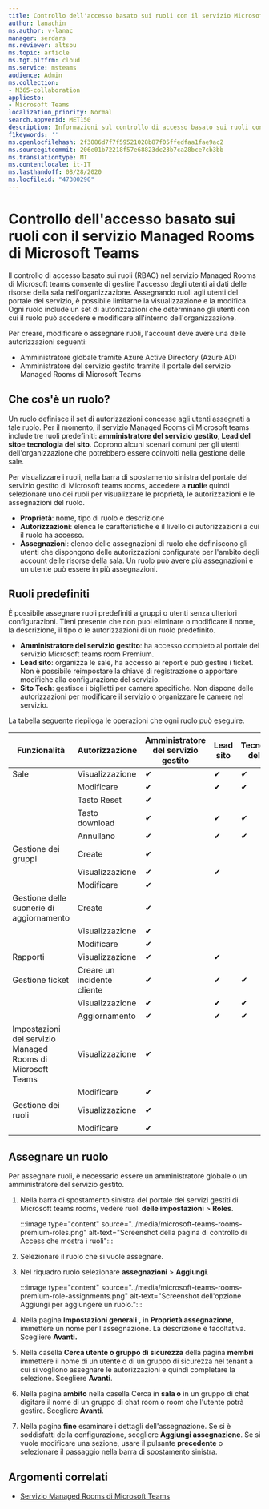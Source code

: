 ```yaml
---
title: Controllo dell'accesso basato sui ruoli con il servizio Microsoft teams room Premium
author: lanachin
ms.author: v-lanac
manager: serdars
ms.reviewer: altsou
ms.topic: article
ms.tgt.pltfrm: cloud
ms.service: msteams
audience: Admin
ms.collection:
- M365-collaboration
appliesto:
- Microsoft Teams
localization_priority: Normal
search.appverid: MET150
description: Informazioni sul controllo di accesso basato sui ruoli con il servizio Managed Rooms di Microsoft teams.
f1keywords: ''
ms.openlocfilehash: 2f3886d7f7f59521028b87f05ffedfaa1fae9ac2
ms.sourcegitcommit: 206e01b72218f57e68823dc23b7ca28bce7cb3bb
ms.translationtype: MT
ms.contentlocale: it-IT
ms.lasthandoff: 08/28/2020
ms.locfileid: "47300290"
---
```

# <a name="role-based-access-control-with-the-microsoft-teams-rooms-managed-service"></a>Controllo dell'accesso basato sui ruoli con il servizio Managed Rooms di Microsoft Teams

Il controllo di accesso basato sui ruoli (RBAC) nel servizio Managed Rooms di Microsoft teams consente di gestire l'accesso degli utenti ai dati delle risorse della sala nell'organizzazione. Assegnando ruoli agli utenti del portale del servizio, è possibile limitarne la visualizzazione e la modifica. Ogni ruolo include un set di autorizzazioni che determinano gli utenti con cui il ruolo può accedere e modificare all'interno dell'organizzazione.

Per creare, modificare o assegnare ruoli, l'account deve avere una delle autorizzazioni seguenti:

- Amministratore globale tramite Azure Active Directory (Azure AD)
- Amministratore del servizio gestito tramite il portale del servizio Managed Rooms di Microsoft Teams

## <a name="what-is-a-role"></a>Che cos'è un ruolo?

Un ruolo definisce il set di autorizzazioni concesse agli utenti assegnati a tale ruolo. Per il momento, il servizio Managed Rooms di Microsoft teams include tre ruoli predefiniti: **amministratore del servizio gestito**, **Lead del sito**e **tecnologia del sito**. Coprono alcuni scenari comuni per gli utenti dell'organizzazione che potrebbero essere coinvolti nella gestione delle sale.

Per visualizzare i ruoli, nella barra di spostamento sinistra del portale del servizio gestito di Microsoft teams rooms, accedere a **ruoli**e quindi selezionare uno dei ruoli per visualizzare le proprietà, le autorizzazioni e le assegnazioni del ruolo.  

- **Proprietà**: nome, tipo di ruolo e descrizione
- **Autorizzazioni**: elenca le caratteristiche e il livello di autorizzazioni a cui il ruolo ha accesso.
- **Assegnazioni**: elenco delle assegnazioni di ruolo che definiscono gli utenti che dispongono delle autorizzazioni configurate per l'ambito degli account delle risorse della sala. Un ruolo può avere più assegnazioni e un utente può essere in più assegnazioni.

## <a name="built-in-roles"></a>Ruoli predefiniti

È possibile assegnare ruoli predefiniti a gruppi o utenti senza ulteriori configurazioni. Tieni presente che non puoi eliminare o modificare il nome, la descrizione, il tipo o le autorizzazioni di un ruolo predefinito.

- **Amministratore del servizio gestito**: ha accesso completo al portale del servizio Microsoft teams room Premium.
- **Lead sito**: organizza le sale, ha accesso ai report e può gestire i ticket. Non è possibile reimpostare la chiave di registrazione o apportare modifiche alla configurazione del servizio.  
- **Sito Tech**: gestisce i biglietti per camere specifiche. Non dispone delle autorizzazioni per modificare il servizio o organizzare le camere nel servizio.

La tabella seguente riepiloga le operazioni che ogni ruolo può eseguire.

|Funzionalità |Autorizzazione |Amministratore del servizio gestito  |Lead sito  |Tecnologia del sito  |
|---------|---------|---------|---------|---------|
|Sale     |Visualizzazione        |&#10004;           |&#10004;           |&#10004;  |
|    |Modificare         |&#10004;           |&#10004;           |&#10004; |
|    |Tasto Reset         |&#10004;           |         ||
|    |Tasto download         |&#10004;           |&#10004;          |&#10004; |
|    |Annullano         |&#10004;           |&#10004;           |&#10004; |
|Gestione dei gruppi   |Create         |&#10004;           |           ||
|    |Visualizzazione       |&#10004;          |&#10004;           ||
|    |Modificare         |&#10004;           |           ||
|Gestione delle suonerie di aggiornamento    |Create         |&#10004;           |           ||
|    |Visualizzazione         |&#10004;           |           ||
|    |Modificare         |&#10004;           |           ||
|Rapporti   |Visualizzazione        |&#10004;           |&#10004;           ||
|Gestione ticket   |Creare un incidente cliente         |&#10004;           |&#10004;           |&#10004;  |
|    |Visualizzazione         |&#10004;           |&#10004;           |&#10004;  |
|    |Aggiornamento         |&#10004;           |&#10004;           |&#10004;  |
|Impostazioni del servizio Managed Rooms di Microsoft Teams    |Visualizzazione         |&#10004;           |         ||
|    |Modificare        |&#10004;           |         ||
|Gestione dei ruoli    |Visualizzazione         |&#10004;           |         ||
|    |Modificare         |&#10004;           |         ||

## <a name="assign-a-role"></a>Assegnare un ruolo

Per assegnare ruoli, è necessario essere un amministratore globale o un amministratore del servizio gestito.

1. Nella barra di spostamento sinistra del portale dei servizi gestiti di Microsoft teams rooms, vedere ruoli **delle impostazioni**  >  **Roles**.

    :::image type="content" source="../media/microsoft-teams-rooms-premium-roles.png" alt-text="Screenshot della pagina di controllo di Access che mostra i ruoli":::

2. Selezionare il ruolo che si vuole assegnare.
3. Nel riquadro ruolo selezionare **assegnazioni**  >  **Aggiungi**.

    :::image type="content" source="../media/microsoft-teams-rooms-premium-role-assignments.png" alt-text="Screenshot dell'opzione Aggiungi per aggiungere un ruolo.":::

4. Nella pagina **Impostazioni generali** , in **Proprietà assegnazione**, immettere un nome per l'assegnazione. La descrizione è facoltativa. Scegliere **Avanti.**
5. Nella casella **Cerca utente o gruppo di sicurezza** della pagina **membri** immettere il nome di un utente o di un gruppo di sicurezza nel tenant a cui si vogliono assegnare le autorizzazioni e quindi completare la selezione. Scegliere **Avanti**. 
6. Nella pagina **ambito** nella casella Cerca in **sala o** in un gruppo di chat digitare il nome di un gruppo di chat room o room che l'utente potrà gestire. Scegliere **Avanti**.
7. Nella pagina **fine** esaminare i dettagli dell'assegnazione. Se si è soddisfatti della configurazione, scegliere **Aggiungi assegnazione**. Se si vuole modificare una sezione, usare il pulsante **precedente** o selezionare il passaggio nella barra di spostamento sinistra.  

## <a name="related-topics"></a>Argomenti correlati

- [Servizio Managed Rooms di Microsoft Teams](microsoft-teams-rooms-premium.md)
